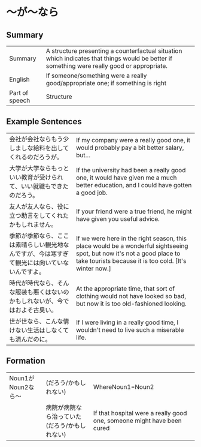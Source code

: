 # ～が～なら

## Summary

<table><tr>   <td>Summary</td>   <td>A structure presenting a counterfactual situation which indicates that things would be better if something were really good or appropriate.</td></tr><tr>   <td>English</td>   <td>If someone/something were a really good/appropriate one; if something is right</td></tr><tr>   <td>Part of speech</td>   <td>Structure</td></tr></table>

## Example Sentences

<table><tr>   <td>会社が会社ならもう少しましな給料を出してくれるのだろうが。</td>   <td>If my company were a really good one, it would probably pay a bit better salary, but…</td></tr><tr>   <td>大学が大学ならもっといい教育が受けられて、いい就職もできたのだろう。</td>   <td>If the university had been a really good one, it would have given me a much better education, and I could have gotten a good job.</td></tr><tr>   <td>友人が友人なら、役に立つ助言をしてくれたかもしれません。</td>   <td>If your friend were a true friend, he might have given you useful advice.</td></tr><tr>   <td>季節が季節なら、ここは素晴らしい観光地なんですが、今は寒すぎて観光には向いていないんですよ。</td>   <td>If we were here in the right season, this place would be a wonderful sightseeing spot, but now it's not a good place to take tourists because it is too cold. [It's winter now.]</td></tr><tr>   <td>時代が時代なら、そんな服装も悪くはないのかもしれないが、今ではおよそ古臭い。</td>   <td>At the appropriate time, that sort of clothing would not have looked so bad, but now it is too old-fashioned looking.</td></tr><tr>   <td>世が世なら、こんな情けない生活はしなくても済んだのに。</td>   <td>If I were living in a really good time, I wouldn't need to live such a miserable life.</td></tr></table>

## Formation

<table class="table"><tbody><tr class="tr head"><td class="td"><span class="bold">Noun<span class="subscript">1</span></span><span class="concept">が</span><span class="bold">Noun<span class="subscript">2</span></span><span class="concept">なら</span><span>～</span></td><td class="td"><span>(だろう/かもしれない)</span> <span class="concept"></span></td><td class="td"><span>WhereNoun<span class="subscript">1</span>=Noun<span class="subscript">2</span></span></td></tr><tr class="tr"><td class="td"></td><td class="td"><span>病院</span><span class="concept">が</span><span>病院</span><span class="concept">なら</span><span>治っていた(だろう/かもしれない)</span> </td><td class="td"><span>If that hospital were a really good one, someone might have been cured</span></td></tr></tbody></table>

